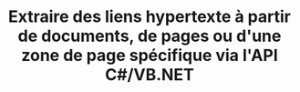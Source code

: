 ---
############################# Static ############################
layout: "auto-gen-gist"
draft: false
path: "fr/parser/net/extract/docx/"
otherformats: DOC DOT DOCM DOTX DOTM TXT ODT OTT RTF PDF XHTML MHTML MD XML EPUB FB2 CHM XLS XLT XLSX XLSM XLSB XLTX XLTM ODS CSV OTS XLA XLAM PPT PPTX  PPS POT PPSX PPTM POTX PPSM ODP OTP PST OST EML EMLX MSG ONE 

############################# Head ############################
head_title: "API .NET pour analyser et extraire des hyperliens à partir de documents, de pages ou d'une zone de page"
head_description: "GroupDocs.Parser .NET API permet aux programmeurs de logiciels d'extraire des hyperliens à partir de documents, de pages ou de pages de PDF, DOCX, XLSX, CSV, PPTX, EML, MSG, EPUB et bien d'autres."

############################# Header ############################
title: "Extraire des liens hypertexte à partir de documents, de pages ou d'une zone de page spécifique via l'API C#/VB.NET"
description: "L'API GroupDocs.Parser .NET permet aux développeurs de logiciels d'analyser et d'extraire des hyperliens à partir de documents, de pages ou de pages Zone de PDF, DOC, DOCX, PPT, PPTX, EML, MSG, XLS, XLSX, CSV, ODT, RTF, EPUB et bien d'autres documents."

######################### Download Button #######################
button:
    enable: true

############################# About ############################
about:
    enable: true
    title: "Comment analyser et extraire des liens hypertexte à partir de documents ou de pages via .NET ?"
    content: |
       Un lien hypertexte est un morceau de texte ou une image ou une icône qui pointe vers un document entier ou vers une partie particulière d'un document. L'utilisation d'hyperliens permet aux utilisateurs de naviguer vers une page Web ou un document. Il est souvent nécessaire d'extraire des hyperliens d'un document et de l'utiliser pour accéder à un document externe ou à une page Web. GroupDocs.Parser .NET API est une fascinante API d'extraction de texte de document qui fournit des fonctionnalités complètes pour la mise en œuvre de solutions d'extraction de texte et de métadonnées. Il prend en charge l'extraction de texte et d'hyperliens à partir des formats PDF, e-mails, livres électroniques, Microsoft Office : Word (DOC, DOCX), PowerPoint (PPT, PPTX), Excel (XLS, XLSX), formats LibreOffice et bien d'autres. Il prend en charge plusieurs fonctionnalités avancées pour l'analyse de documents, l'extraction de texte brut et structuré, la recherche de texte par mots-clés, l'extraction de métadonnées ou d'images, de conteneurs ainsi que de pièces jointes et bien d'autres.

############################# content ############################
steps:
    enable: true
    block:
    - title_left: "Extrayez les liens hypertexte des documents DOCX via .NET"
      content_left: |
       GroupDocs.Parser .NET fournit une prise en charge complète pour extraire des liens hypertexte à partir de documents DOCX. L'exemple de code C# .NET suivant montre comment extraire des liens hypertexte dans un document DOCX. 

      title_right: "Comment extraire des hyperliens"
      content_right: |
        * Créer une instance de [Parser](https://apireference.groupdocs.com/parser/net/groupdocs.parser/parser)
        * Vérifier le document pour la prise en charge de l'extraction de lien hypertexte
        * Extraire les hyperliens du document
        * Appelez la méthode [GetHyperlinks](https://apireference.groupdocs.com/parser/net/groupdocs.parser/parser/methods/gethyperlinks) pour extraire tous les liens hypertexte de l'ensemble du document.
        * Itérer sur les hyperliens et imprimer l'URL de l'hyperlien

      gisthash: "35be3a09e0135c65be790c42c5c86d37"
      gistfile: "Extract_hyperlinks_form_documents.cs"

    - title_left: "Extraire les liens hypertexte de la page DOCX Documents"
      content_left: |
       GroupDocs.Parser .NET permet aux développeurs de logiciels d'extraire des liens hypertexte à partir de documents DOCX avec quelques lignes de code. Le code C# .NET ci-dessous montre l'extraction de liens hypertexte dans un document DOCX. 

      title_right: "Extraire les hyperliens via .NET"
      content_right: |
        * Créer une instance de [Parser](https://apireference.groupdocs.com/parser/net/groupdocs.parser/parser)
        * Vérifier le document pour la prise en charge de l'extraction de lien hypertexte
        * Obtenez des informations sur le document en appelant [GetDocumentInfo](https://apireference.groupdocs.com/parser/net/groupdocs.parser/parser/methods/getdocumentinfo) 
        * Itérer sur les pages et imprimer un numéro de page
        * Extraire les hyperliens du document
        * Appelez la méthode [GetHyperlinks](https://apireference.groupdocs.com/parser/net/groupdocs.parser/parser/methods/gethyperlinks) pour extraire tous les liens hypertexte de l'ensemble du document.
        * Itérer sur les hyperliens et imprimer l'URL de l'hyperlien
     
      gisthash: "e71f8e39ba36ebf97034dfbf6fceeec1"
      gistfile: "hyperlinks_extraction_form_documents_page.cs"
      
    - title_left: "Extraire les liens hypertexte de la zone de page DOCX Documents"
      content_left: |
       L'API GroupDocs.Parser .NET prend entièrement en charge l'extraction de liens hypertexte à partir de documents DOCX en toute simplicité. L'exemple de code .NET suivant montre comment extraire des liens hypertexte d'une zone de page de document DOCX.

      title_right: "Comment extraire des hyperliens à l'aide de .NET"
      content_right: |
        * Créer une instance de [Parser](https://apireference.groupdocs.com/parser/net/groupdocs.parser/parser) 
        * Vérifier le document pour la prise en charge de l'extraction de lien hypertexte
        * Créer les options qui sont utilisées pour l'extraction de lien hypertexte
        * Appelez la méthode [GetHyperlinks](https://apireference.groupdocs.com/parser/net/groupdocs.parser/parser/methods/gethyperlinks) pour extraire tous les liens hypertexte de l'ensemble du document.
        * Itérer sur les hyperliens et imprimer l'URL de l'hyperlien
     
      gisthash: "eefbede6f391ea44ddb6901edb353950"
      gistfile: "hyperlinks_extraction_from__documents_page_area.cs"

    - title_left: "Configuration requise"
      content_left: |
        Les API GroupDocs.Assembly .NET sont prises en charge sur toutes les principales plateformes et systèmes d'exploitation. Pour un guide complet de la configuration système requise, veuillez visiter [configuration système](hhttps://docs.groupdocs.com/parser/net/system-requirements/) Avant d'exécuter le code ci-dessous, assurez-vous que les conditions préalables suivantes sont installées sur votre système:
        * Systèmes d'exploitation : Microsoft Windows, Linux, MacOS
        * Environnement de développement : Visual Studio, Xamarin, MonoDevelop etc.
        * Frameworks : .NET Framework, .NET Standard, .NET Core, Mono
        * Obtenez la dernière version des API GroupDocs.Assembly .NET à partir de [NuGet](https://www.nuget.org/packages/GroupDocs.parser/)
        
      title_right: "Pourquoi utiliser GroupDocs.Assembly"
      content_right: |
        * Prise en charge de l'extraction de texte brut à partir de tous les documents pris en charge
        * Analyse de documents via des modèles définis par l'utilisateur.
        * Prise en charge complète de l'extraction de texte structuré
        * Recherche de texte par mot-clé ainsi que par expression régulière
        * Extrayez du texte formaté, des métadonnées, des images, des conteneurs et des pièces jointes.
        * Extraire la table des matières pour certains formats de document pris en charge.
        * Analyser les données de formulaire à partir de documents PDF.
        * Extraire les hyperliens du document

demos:
    enable: true


more_formats:
    enable: true


back_to_top:
    enable: true
---
